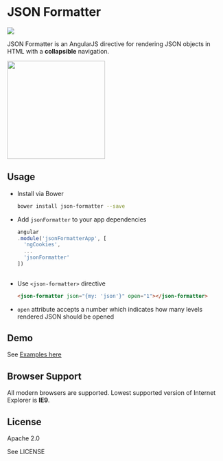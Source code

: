 # JSON Formatter 
<a href="https://travis-ci.org/mohsen1/json-formatter">
  <img src="https://travis-ci.org/mohsen1/json-formatter.svg">
</a>

JSON Formatter is an AngularJS directive for rendering JSON objects in HTML with a **collapsible** navigation.

<a href="http://mohsenweb.com/json-formatter/dist/">
<img src="https://raw.githubusercontent.com/mohsen1/json-formatter/gh-pages/app/images/screenshot.png" width="228">
</a>

## Usage

* Install via Bower

  ```bash
  bower install json-formatter --save
  ```
* Add `jsonFormatter` to your app dependencies
  ```js
  angular
  .module('jsonFormatterApp', [
    'ngCookies',
    ...
    'jsonFormatter'
  ])
    
  ```
* Use `<json-formatter>` directive
 
  ```html
  <json-formatter json="{my: 'json'}" open="1"></json-formatter>
  ```
* `open` attribute accepts a number which indicates how many levels rendered JSON should be opened

## Demo
See [Examples here](http://mohsenweb.com/json-formatter/dist/#examples) 


## Browser Support
All modern browsers are supported. Lowest supported version of Internet Explorer is **IE9**.

## License

Apache 2.0

See LICENSE 
